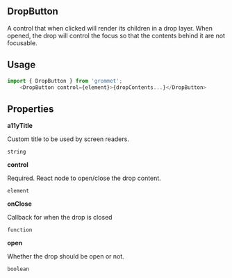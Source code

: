 ## DropButton
A control that when clicked will render its children in a drop layer.
    When opened, the drop will control the focus so that the contents behind it are not focusable.
    

## Usage

```javascript
import { DropButton } from 'grommet';
    <DropButton control={element}>{dropContents...}</DropButton>
```

## Properties

**a11yTitle**

Custom title to be used by screen readers.

```
string
```

**control**

Required. React node to open/close the drop content.

```
element
```

**onClose**

Callback for when the drop is closed

```
function
```

**open**

Whether the drop should be open or not.

```
boolean
```
  
